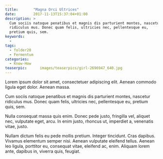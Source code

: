 ```yaml
---
title:       "Magna Orci Ultrices"
date:        2017-11-13T15:37:04+01:00
description: >
  Cum sociis natoque penatibus et magnis dis parturient montes, nascetur
  ridiculus mus. Donec quam felis, ultricies nec, pellentesque eu,
  pretium quis, sem.
keywords:
  -
tags:
  - folder20
  - Fermentum
categories:
  - Know-How
teaserpic:      images/teaserpics/girl-2696947_640.jpg
---
```


Lorem ipsum dolor sit amet, consectetuer adipiscing elit. Aenean
commodo ligula eget dolor. Aenean massa.

Cum sociis natoque penatibus et magnis dis parturient montes, nascetur
ridiculus mus. Donec quam felis, ultricies nec, pellentesque eu,
pretium quis, sem.

Nulla consequat massa quis enim. Donec pede justo, fringilla vel,
aliquet nec, vulputate eget, arcu. In enim justo, rhoncus ut,
imperdiet a, venenatis vitae, justo.

Nullam dictum felis eu pede mollis pretium. Integer tincidunt. Cras
dapibus. Vivamus elementum semper nisi. Aenean vulputate eleifend
tellus. Aenean leo ligula, porttitor eu, consequat vitae, eleifend ac,
enim. Aliquam lorem ante, dapibus in, viverra quis, feugiat.
